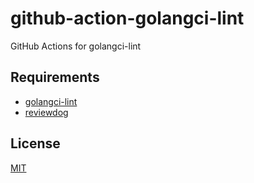 # github-action-golangci-lint

GitHub Actions for golangci-lint

## Requirements

* [golangci-lint](https://golangci-lint.run/)
* [reviewdog](https://github.com/reviewdog/reviewdog)

## License

[MIT](LICENSE)
